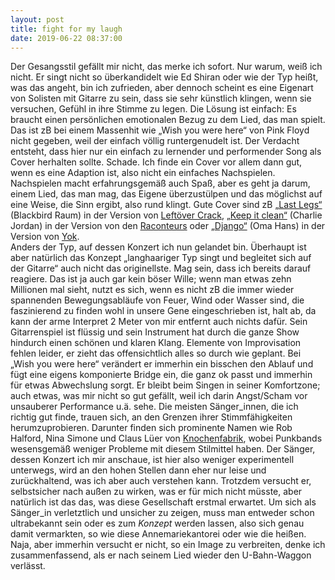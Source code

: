 ```yaml
---
layout: post
title: fight for my laugh
date: 2019-06-22 08:37:00
---
```



Der Gesangsstil gefällt mir nicht, das merke ich sofort. Nur warum, weiß ich nicht. Er singt nicht so überkandidelt wie Ed Shiran oder wie der Typ heißt, was das angeht, bin ich zufrieden, aber dennoch scheint es eine Eigenart von Solisten mit Gitarre zu sein, dass sie sehr künstlich klingen, wenn sie versuchen, Gefühl in ihre Stimme zu legen. Die Lösung ist einfach: Es braucht einen persönlichen emotionalen Bezug zu dem Lied, das man spielt. Das ist zB bei einem Massenhit wie „Wish you were here“ von Pink Floyd nicht gegeben, weil der einfach völlig runtergenudelt ist. Der Verdacht entsteht, dass hier nur ein einfach zu lernender und performender Song als Cover herhalten sollte. Schade. Ich finde ein Cover vor allem dann gut, wenn es eine Adaption ist, also  nicht ein einfaches Nachspielen. Nachspielen macht erfahrungsgemäß auch Spaß, aber es geht ja darum, einem Lied, das man mag, das Eigene überzustülpen und das möglichst auf eine Weise, die Sinn ergibt, also rund klingt. Gute Cover sind zB [„Last Legs“](https://www.youtube.com/watch?v=5wBg7F62kkI) (Blackbird Raum) in der Version von [Leftöver Crack](https://www.youtube.com/watch?v=u5He4SMF7yg), [„Keep it clean“](https://www.youtube.com/watch?v=H4Ri1MYXk94) (Charlie Jordan) in der Version von den [Raconteurs](https://www.youtube.com/watch?v=bdHOcpG_opU) oder [„Django“](https://www.youtube.com/watch?v=g5ROEcwQZ08) (Oma Hans) in der Version von [Yok](https://www.youtube.com/watch?v=MPKkDo6TiYE).<br> Anders der Typ, auf dessen Konzert ich nun gelandet bin.
Überhaupt ist aber natürlich das Konzept „langhaariger Typ singt und begleitet sich auf der Gitarre“ auch nicht das originellste. Mag sein, dass ich bereits darauf reagiere. Das ist ja auch gar kein böser Wille; wenn man etwas zehn Millionen mal sieht, nutzt es sich, wenn es nicht zB die immer wieder spannenden Bewegungsabläufe von Feuer, Wind oder Wasser sind, die faszinierend zu finden wohl in unsere Gene eingeschrieben ist, halt ab, da kann der arme Interpret 2 Meter von mir entfernt auch nichts dafür. Sein Gitarrenspiel ist flüssig und sein Instrument hat durch die ganze Show hindurch einen schönen und klaren Klang. Elemente von Improvisation fehlen leider, er zieht das offensichtlich alles so durch wie geplant. Bei „Wish you were here“ verändert er immerhin ein bisschen den Ablauf und fügt eine eigens komponierte Bridge ein, die ganz ok passt und immerhin für etwas Abwechslung sorgt. Er bleibt beim Singen in seiner Komfortzone; auch etwas, was mir nicht so gut gefällt, weil ich darin Angst/Scham vor unsauberer Performance u.ä. sehe. Die meisten Sänger\_innen, die ich richtig gut finde, trauen sich, an den Grenzen ihrer Stimmfähigkeiten herumzuprobieren. Darunter finden sich prominente Namen wie Rob Halford, Nina Simone und Claus Lüer von [Knochenfabrik](https://www.youtube.com/watch?v=IPjoSHksfpU), wobei Punkbands wesensgemäß weniger Probleme mit diesem Stilmittel haben. Der Sänger, dessen Konzert ich mir anschaue, ist hier also weniger experimentell unterwegs, wird an den hohen Stellen dann eher nur leise und zurückhaltend, was ich aber auch verstehen kann. Trotzdem versucht er, selbstsicher nach außen zu wirken, was er für mich nicht müsste, aber natürlich ist das das, was diese Gesellschaft erstmal erwartet. Um sich als Sänger\_in verletztlich und unsicher zu zeigen, muss man entweder schon ultrabekannt sein oder es zum *Konzept* werden lassen, also sich genau damit vermarkten, so wie diese Annemariekantorei oder wie die heißen. Naja, aber immerhin versucht er nicht, so ein Image zu verbreiten, denke ich zusammenfassend, als er nach seinem Lied wieder den U-Bahn-Waggon verlässt.
